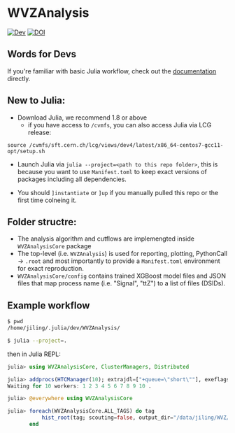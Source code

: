 # WVZAnalysis

[![Dev](https://img.shields.io/badge/docs-dev-blue.svg)](https://moelf.github.io/WVZAnalysis.jl/dev)
[![DOI](https://zenodo.org/badge/388537649.svg)](https://zenodo.org/badge/latestdoi/388537649)


## Words for Devs
If you're familiar with basic Julia workflow, check out the [documentation](https://moelf.github.io/WVZAnalysis.jl/dev)
directly.

## New to Julia:
- Download Julia, we recommend 1.8 or above
    - if you have access to `/cvmfs`, you can also access Julia via LCG release:
```
source /cvmfs/sft.cern.ch/lcg/views/dev4/latest/x86_64-centos7-gcc11-opt/setup.sh
```

- Launch Julia via `julia --project=<path to this repo folder>`, this is because
you want to use `Manifest.toml` to keep exact versions of packages including all dependencies.

- You should `]instantiate` or `]up` if you manually pulled this repo or the first time colneing it.

## Folder structre:
- The analysis algorithm and cutflows are implemengted inside `WVZAnalysisCore` package
- The top-level (i.e. `WVZAnalysis`) is used for reporting, plotting, PythonCall -> `.root` and
most importantly to provide a `Manifest.toml` environment for exact reproduction.
- `WVZAnalysisCore/config` contains trained XGBoost model files and JSON files that map process name
(i.e. "Signal", "ttZ") to a list of files (DSIDs).


## Example workflow
```bash
$ pwd
/home/jiling/.julia/dev/WVZAnalysis/ 

$ julia --project=.
```
then in Julia REPL:
```julia
julia> using WVZAnalysisCore, ClusterManagers, Distributed

julia> addprocs(HTCManager(10); extrajdl=["+queue=\"short\""], exeflags = `--project=$(Base.active_project()) -e 'include("/data/jiling/WVZ/init.jl")'`);
Waiting for 10 workers: 1 2 3 4 5 6 7 8 9 10 .

julia> @everywhere using WVZAnalysisCore

julia> foreach(WVZAnalysisCore.ALL_TAGS) do tag
           hist_root(tag; scouting=false, output_dir="/data/jiling/WVZ/v2.3_hists_uproot_jan9/");
       end
```
